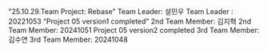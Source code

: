 "25.10.29.Team Project: Rebase"
Team Leader: 설민우
Team Leader : 20221053
“Project 05 version1 completed”
2nd Team Member: 김지혁
2nd Team Member: 20241051
Project 05 version2 completed
3rd Team Member: 김수연
3rd Team Member: 20241048
